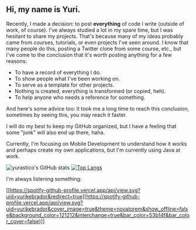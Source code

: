 ## Hi, my name is Yuri.

Recently, I made a decision: to post **everything** of code I write (outside of work, of course). I've always studied a lot in my spare time, but I was hesitant to share my projects. That's because many of my ideas probably came from courses, tutorials, or even projects I've seen around. I know that many people do this, posting a Twitter clone from some course, etc., but I've come to the conclusion that it's worth posting anything for a few reasons:

- To have a record of everything I do.
- To show people what I've been working on.
- To serve as a template for other projects.
- Nothing is created, everything is transformed (or copied, heh).
- To help anyone who needs a reference for something.

And here's some advice too: it took me a long time to reach this conclusion, sometimes by seeing this, you may reach it faster.

I will do my best to keep my GitHub organized, but I have a feeling that some "junk" will also end up there, haha.

Currently, I'm focusing on Mobile Development to understand how it works and perhaps create my own applications, but I'm currently using Java at work.



![yurastico's GitHub stats](https://github-readme-stats.vercel.app/api?username=yurastico&show_icons=true&theme=radical&hide_rank=true)
[![Top Langs](https://github-readme-stats.vercel.app/api/top-langs/?username=yurastico&layout=compact&theme=radical&bg_color=30,0d0d0d,191919&title_color=fff&text_color=fff&icon_color=79ff97)](https://github.com/anuraghazra/github-readme-stats)

I'm always listening something:

[[https://spotify-github-profile.vercel.app/api/view.svg?uid=yurikebrador&redirect=true][https://spotify-github-profile.vercel.app/api/view.svg?uid=yurikebrador&cover_image=true&theme=novatorem&show_offline=false&background_color=121212&interchange=true&bar_color=53b14f&bar_color_cover=false)]]
